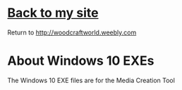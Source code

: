 # [Back to my site](http://woodcraftworld.weebly.com)
Return to http://woodcraftworld.weebly.com
# About Windows 10 EXEs
The Windows 10 EXE files are for the Media Creation Tool
